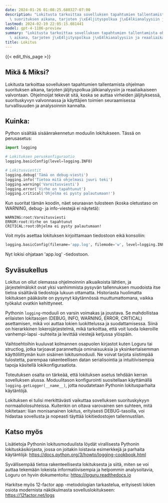 ```yaml
---
date: 2024-01-26 01:08:25.680327-07:00
description: "Lokitusta tarkoittaa sovelluksen tapahtumien tallentamista ohjelman\
  \ suorituksen aikana, tarjoten j\xE4ljityspolkua j\xE4lkianalyysiin ja reaaliaikaiseen\u2026"
lastmod: 2024-02-19 22:05:15.081441
model: gpt-4-1106-preview
summary: "Lokitusta tarkoittaa sovelluksen tapahtumien tallentamista ohjelman suorituksen\
  \ aikana, tarjoten j\xE4ljityspolkua j\xE4lkianalyysiin ja reaaliaikaiseen\u2026"
title: Lokitus
---
```


{{< edit_this_page >}}

## Mikä & Miksi?
Lokitusta tarkoittaa sovelluksen tapahtumien tallentamista ohjelman suorituksen aikana, tarjoten jäljityspolkua jälkianalyysiin ja reaaliaikaiseen valvontaan. Ohjelmoijat tekevät sitä, koska se auttaa virheiden jäljityksessä, suorituskyvyn valvonnassa ja käyttäjien toimien seuraamisessa turvallisuuden ja analysoinnin kannalta.

## Kuinka:
Python sisältää sisäänrakennetun moduulin lokitukseen. Tässä on perusasetus:
```Python
import logging

# Lokituksen peruskonfiguraatio
logging.basicConfig(level=logging.INFO)

# Lokitusviestit
logging.debug('Tämä on debug-viesti')
logging.info('Tietoa mitä ohjelmasi juuri teki')
logging.warning('Varoitusviesti')
logging.error('Virhe on tapahtunut')
logging.critical('Ohjelma ei pysty palautumaan!')
```
Kun suoritat tämän koodin, näet seuraavan tulosteen (koska oletustaso on WARNING, debug- ja info-viestejä ei näytetä):
```
WARNING:root:Varoitusviesti
ERROR:root:Virhe on tapahtunut
CRITICAL:root:Ohjelma ei pysty palautumaan!
```
Voit myös asettaa lokituksen kirjoittamaan tiedostoon eikä konsoliin:
```Python
logging.basicConfig(filename='app.log', filemode='w', level=logging.INFO)
```
Nyt lokisi ohjataan 'app.log' -tiedostoon.

## Syväsukellus
Lokitus on ollut olemassa ohjelmoinnin alkuaikoista lähtien, ja järjestelmälokit ovat yksi vanhimmista pysyvän tallennuksen muodoista itse tietoa sisältäviä tiedostoja lukuun ottamatta. Historiasta huolimatta lokituksen pääkäsite on pysynyt käytännössä muuttumattomana, vaikka työkalut ovatkin kehittyneet.

Pythonin `logging`-moduuli on varsin voimakas ja joustava. Se mahdollistaa erilaisten lokitasojen (DEBUG, INFO, WARNING, ERROR, CRITICAL) asettamisen, mikä voi auttaa lokien luokittelussa ja suodattamisessa. Siinä on hierarkkinen lokerojärjestelmä, mikä tarkoittaa, että voit luoda lokeroille vanhempi-lapsi -suhteita ja levittää viestejä ketjussa ylöspäin.

Vaihtoehtoihin kuuluvat kolmannen osapuolen kirjastot kuten Loguru tai structlog, jotka tarjoavat parannettuja ominaisuuksia ja yksinkertaisemman käyttöliittymän kuin sisäinen lokitusmoduuli. Ne voivat tarjota siistimpää tulostetta, parempaa rakenteellisen datan serialisointia ja intuitiivisempia tapoja käsitellä lokikonfiguraatiota.

Toteutuksen osalta on tärkeää, että lokituksen asetus tehdään kerran sovelluksen alussa. Moduulitason konfigurointi suositellaan käyttämällä `logging.getLogger(__name__)`, jotta noudatetaan Pythonin lokitusparhaita käytäntöjä.

Lokituksen ei tulisi merkittävästi vaikuttaa sovelluksen suorituskykyyn normaaliolosuhteissa. Kuitenkin on oltava varovainen sen suhteen, mitä lokitetaan: liian monisanainen lokitus, erityisesti DEBUG-tasoilla, voi hidastaa sovellusta ja nopeasti täyttää lokitiedostojen tallennustilan.

## Katso myös
Lisätietoja Pythonin lokitusmoduulista löydät virallisesta Pythonin lokituskäsikirjasta, jossa on joitakin loistavia esimerkkejä ja parhaita käytäntöjä: https://docs.python.org/3/howto/logging-cookbook.html

Syvällisempää tietoa rakenteellisesta lokituksesta ja siitä, miten se voi auttaa tekemään lokeista informatiivisempia ja helpommin analysoitavia, Loguru on hyvin dokumentoitu: https://loguru.readthedocs.io

Harkitse myös 12-factor app -metodologian tarkastelua, erityisesti lokien osiota modernista näkökulmasta sovelluslokitukseen: https://12factor.net/logs
